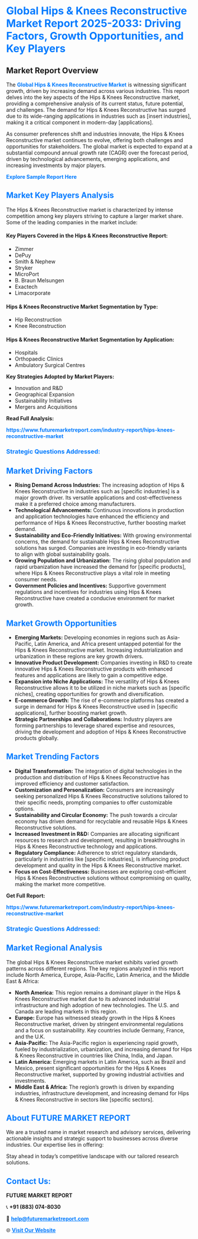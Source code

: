 <h1 style="color: #007BFF;">Global Hips & Knees Reconstructive Market Report 2025-2033: Driving Factors, Growth Opportunities, and Key Players</h1>

<section id="overview">
<h2>Market Report Overview</h2>
<p>The <a href="https://www.futuremarketreport.com/industry-report/hips-knees-reconstructive-market" style="color: #007BFF; text-decoration: none;"><strong>Global Hips & Knees Reconstructive Market</strong></a> is witnessing significant growth, driven by increasing demand across various industries. This report delves into the key aspects of the Hips & Knees Reconstructive market, providing a comprehensive analysis of its current status, future potential, and challenges. The demand for Hips & Knees Reconstructive has surged due to its wide-ranging applications in industries such as [insert industries], making it a critical component in modern-day [applications].</p>
<p>As consumer preferences shift and industries innovate, the Hips & Knees Reconstructive market continues to evolve, offering both challenges and opportunities for stakeholders. The global market is expected to expand at a substantial compound annual growth rate (CAGR) over the forecast period, driven by technological advancements, emerging applications, and increasing investments by major players.</p>
</section>

<section id="overview">
<p><a href="https://www.futuremarketreport.com/request-sample/reportId=54388" style="color: #007BFF; text-decoration: none;"><strong>Explore Sample Report Here</strong></a></p>
</section>

<section id="key-players">
<h2 style="color: #007BFF;">Market Key Players Analysis</h2>
<p>The Hips & Knees Reconstructive market is characterized by intense competition among key players striving to capture a larger market share. Some of the leading companies in the market include:</p>
<h4>Key Players Covered in the Hips & Knees Reconstructive Report:</h4>
<ul><li>Zimmer</li><li>DePuy</li><li>Smith &amp; Nephew</li><li>Stryker</li><li>MicroPort</li><li>B. Braun Melsungen</li><li>Exactech</li><li>Limacorporate</li></ul>
<h4>Hips & Knees Reconstructive Market Segmentation by Type:</h4>
<ul><li>Hip Reconstruction</li><li>Knee Reconstruction</li></ul>

<h4>Hips & Knees Reconstructive Market Segmentation by Application:</h4>
<ul><li>Hospitals</li><li>Orthopaedic Clinics</li><li>Ambulatory Surgical Centres</li></ul>
<p><strong>Key Strategies Adopted by Market Players:</strong></p>
<ul>
<li>Innovation and R&D</li>
<li>Geographical Expansion</li>
<li>Sustainability Initiatives</li>
<li>Mergers and Acquisitions</li>
</ul>
</section>

<section>
<p><strong>Read Full Analysis: </strong></p><a href="https://www.futuremarketreport.com/industry-report/hips-knees-reconstructive-market" style="color: #007BFF; text-decoration: none;"><strong>https://www.futuremarketreport.com/industry-report/hips-knees-reconstructive-market</strong></a>
<h3 style="color: #007BFF;">Strategic Questions Addressed:</h3>
</section>

<section id="driving-factors">
<h2 style="color: #007BFF;">Market Driving Factors</h2>
<ul>
<li><strong>Rising Demand Across Industries:</strong> The increasing adoption of Hips & Knees Reconstructive in industries such as [specific industries] is a major growth driver. Its versatile applications and cost-effectiveness make it a preferred choice among manufacturers.</li>
<li><strong>Technological Advancements:</strong> Continuous innovations in production and application technologies have enhanced the efficiency and performance of Hips & Knees Reconstructive, further boosting market demand.</li>
<li><strong>Sustainability and Eco-Friendly Initiatives:</strong> With growing environmental concerns, the demand for sustainable Hips & Knees Reconstructive solutions has surged. Companies are investing in eco-friendly variants to align with global sustainability goals.</li>
<li><strong>Growing Population and Urbanization:</strong> The rising global population and rapid urbanization have increased the demand for [specific products], where Hips & Knees Reconstructive plays a vital role in meeting consumer needs.</li>
<li><strong>Government Policies and Incentives:</strong> Supportive government regulations and incentives for industries using Hips & Knees Reconstructive have created a conducive environment for market growth.</li>
</ul>
</section>

<section id="growth-opportunities">
<h2 style="color: #007BFF;">Market Growth Opportunities</h2>
<ul>
<li><strong>Emerging Markets:</strong> Developing economies in regions such as Asia-Pacific, Latin America, and Africa present untapped potential for the Hips & Knees Reconstructive market. Increasing industrialization and urbanization in these regions are key growth drivers.</li>
<li><strong>Innovative Product Development:</strong> Companies investing in R&D to create innovative Hips & Knees Reconstructive products with enhanced features and applications are likely to gain a competitive edge.</li>
<li><strong>Expansion into Niche Applications:</strong> The versatility of Hips & Knees Reconstructive allows it to be utilized in niche markets such as [specific niches], creating opportunities for growth and diversification.</li>
<li><strong>E-commerce Growth:</strong> The rise of e-commerce platforms has created a surge in demand for Hips & Knees Reconstructive used in [specific applications], further boosting market growth.</li>
<li><strong>Strategic Partnerships and Collaborations:</strong> Industry players are forming partnerships to leverage shared expertise and resources, driving the development and adoption of Hips & Knees Reconstructive products globally.</li>
</ul>
</section>

<section id="trending-factors">
<h2 style="color: #007BFF;">Market Trending Factors</h2>
<ul>
<li><strong>Digital Transformation:</strong> The integration of digital technologies in the production and distribution of Hips & Knees Reconstructive has improved efficiency and customer satisfaction.</li>
<li><strong>Customization and Personalization:</strong> Consumers are increasingly seeking personalized Hips & Knees Reconstructive solutions tailored to their specific needs, prompting companies to offer customizable options.</li>
<li><strong>Sustainability and Circular Economy:</strong> The push towards a circular economy has driven demand for recyclable and reusable Hips & Knees Reconstructive solutions.</li>
<li><strong>Increased Investment in R&D:</strong> Companies are allocating significant resources to research and development, resulting in breakthroughs in Hips & Knees Reconstructive technology and applications.</li>
<li><strong>Regulatory Compliance:</strong> Adherence to strict regulatory standards, particularly in industries like [specific industries], is influencing product development and quality in the Hips & Knees Reconstructive market.</li>
<li><strong>Focus on Cost-Effectiveness:</strong> Businesses are exploring cost-efficient Hips & Knees Reconstructive solutions without compromising on quality, making the market more competitive.</li>
</ul>
</section>

<section>
<p><strong>Get Full Report: </strong></p><a href="https://www.futuremarketreport.com/industry-report/hips-knees-reconstructive-market" style="color: #007BFF; text-decoration: none;"><strong>https://www.futuremarketreport.com/industry-report/hips-knees-reconstructive-market</strong></a>
<h3 style="color: #007BFF;">Strategic Questions Addressed:</h3>
</section>


<section id="regional-analysis">
<h2 style="color: #007BFF;">Market Regional Analysis</h2>
<p>The global Hips & Knees Reconstructive market exhibits varied growth patterns across different regions. The key regions analyzed in this report include North America, Europe, Asia-Pacific, Latin America, and the Middle East & Africa:</p>
<ul>
<li><strong>North America:</strong> This region remains a dominant player in the Hips & Knees Reconstructive market due to its advanced industrial infrastructure and high adoption of new technologies. The U.S. and Canada are leading markets in this region.</li>
<li><strong>Europe:</strong> Europe has witnessed steady growth in the Hips & Knees Reconstructive market, driven by stringent environmental regulations and a focus on sustainability. Key countries include Germany, France, and the U.K.</li>
<li><strong>Asia-Pacific:</strong> The Asia-Pacific region is experiencing rapid growth, fueled by industrialization, urbanization, and increasing demand for Hips & Knees Reconstructive in countries like China, India, and Japan.</li>
<li><strong>Latin America:</strong> Emerging markets in Latin America, such as Brazil and Mexico, present significant opportunities for the Hips & Knees Reconstructive market, supported by growing industrial activities and investments.</li>
<li><strong>Middle East & Africa:</strong> The region’s growth is driven by expanding industries, infrastructure development, and increasing demand for Hips & Knees Reconstructive in sectors like [specific sectors].</li>
</ul>
</section>

<footer>
<h2 style="color: #007BFF;">About FUTURE MARKET REPORT</h2>
<p>We are a trusted name in market research and advisory services, delivering actionable insights and strategic support to businesses across diverse industries. Our expertise lies in offering:</p>

<p>Stay ahead in today’s competitive landscape with our tailored research solutions.</p>

<h2 style="color: #007BFF;">Contact Us:</h2>
<p><strong>FUTURE MARKET REPORT</strong></p>
<p>📞 <strong>+91 (883) 074-8030</strong></p>
<p>📧 <strong><a href="mailto:help@futuremarketreport.com" style="color: #007BFF;">help@futuremarketreport.com</a></strong></p>
<p>🌐 <strong><a href="https://www.futuremarketreport.com/" style="color: #007BFF;">Visit Our Website</a></strong></p>
</footer>